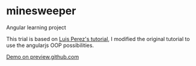 # minesweeper
Angular learning project

This trial is based on [Luis Perez's tutorial](http://www.simplygoodcode.com/2014/04/angularjs-game-programming-making-minesweeper), I modified the original tutorial to use the angularjs OOP possibilities.

[Demo on preview.github.com](http://htmlpreview.github.io/?https://github.com/jsheperd/minesweeper/blob/master/index.html)


